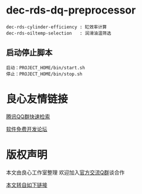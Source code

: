 # dec-rds-dq-preprocessor
    dec-rds-cylinder-efficiency : 缸效率计算
    dec-rds-oiltemp-selection   : 润滑油温筛选


## 启动停止脚本
    启动：PROJECT_HOME/bin/start.sh
    停止：PROJECT_HOME/bin/stop.sh



 # 良心友情链接

[腾讯QQ群快速检索](http://u.720life.cn/s/8cf73f7c)

[软件免费开发论坛](http://u.720life.cn/s/bbb01dc0)

# 版权声明 

本文由良心工作室整理 欢迎加入[官方交流Q群](https://u.720life.cn/s/f2316816)谈合作

[本文转自如下链接](http://u.720life.cn/g/2e71d0f0a5c601172267ba20d3a43c6e8770191ff77e585f31b29b1a186ecf3d47236f4c10ae19c49a18aeecee52bcf5d155ec8d6b78bc0f99b8af37216872cb73c102fb1e47b377338f6f979b8f9644)